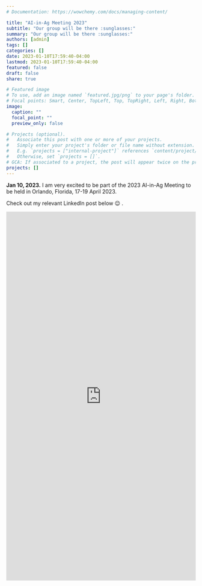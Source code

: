 ```yaml
---
# Documentation: https://wowchemy.com/docs/managing-content/

title: "AI-in-Ag Meeting 2023"
subtitle: "Our group will be there :sunglasses:"
summary: "Our group will be there :sunglasses:"
authors: [admin]
tags: []
categories: []
date: 2023-01-10T17:59:40-04:00
lastmod: 2023-01-10T17:59:40-04:00
featured: false
draft: false
share: true

# Featured image
# To use, add an image named `featured.jpg/png` to your page's folder.
# Focal points: Smart, Center, TopLeft, Top, TopRight, Left, Right, BottomLeft, Bottom, BottomRight.
image:
  caption: ""
  focal_point: ""
  preview_only: false

# Projects (optional).
#   Associate this post with one or more of your projects.
#   Simply enter your project's folder or file name without extension.
#   E.g. `projects = ["internal-project"]` references `content/project/deep-learning/index.md`.
#   Otherwise, set `projects = []`.
# GCA: If associated to a project, the post will appear twice on the project page.
projects: []
---
```


**Jan 10, 2023.** I am very excited to be part of the 2023 AI-in-Ag Meeting to be held in Orlando, Florida, 17-19 April 2023. 

<!--more-->

Check out my relevant LinkedIn post below :wink: .


<iframe src="https://www.linkedin.com/embed/feed/update/urn:li:share:7018620975369916416" allowfullscreen="" title="Embedded post" width="100%" height="979" frameborder="0"></iframe>

